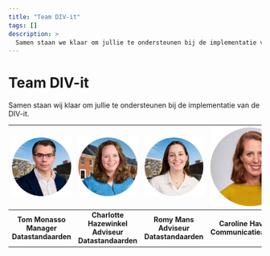 ```yaml
---
title: "Team DIV-it"
tags: []
description: >
  Samen staan we klaar om jullie te ondersteunen bij de implementatie van DIV-it.
---
```


# Team DIV-it
Samen staan wij klaar om jullie te ondersteunen bij de implementatie van de DIV-it.


|![Tom Monasso - Manager Datastandaarden](../assets/tom.png)|![Charlotte Hazewinkel - Adviseur Datastandaarden](../assets/charlotte.png)|![Romy Mans - Adviseur Datastandaarden](../assets/romy.png)|![Caroline Haveman - Communicatieadviseur](../assets/caroline.png)|
|:-:|:-:|:-:|:-:|
|**Tom Monasso Manager Datastandaarden**|**Charlotte Hazewinkel Adviseur Datastandaarden**|**Romy Mans Adviseur Datastandaarden**|**Caroline Haveman Communicatieadviseur**|
